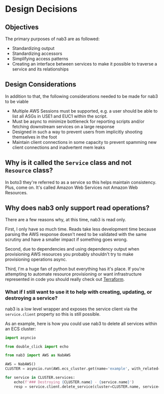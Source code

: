 # Design Decisions

## Objectives
The primary purposes of nab3 are as followed:
* Standardizing output 
* Standardizing accessors
* Simplifying access patterns
* Creating an interface between services to make it possible to traverse a service and its relationships

## Design Considerations
In addition to that, the following considerations needed to be made for nab3 to be viable
* Multiple AWS Sessions must be supported, e.g. a user should be able to list all ASGs in USE1 and EUC1 within the script.
* Must be async to minimize bottleneck for reporting scripts and/or fetching downstream services on a large response
* Designed in such a way to prevent users from implicitly shooting themselves in the foot
* Maintain client connections in some capacity to prevent spamming new client connections and inadvertent mem leaks

## Why is it called the `Service` class and not `Resource` class?
In boto3 they're referred to as a service so this helps maintain consistency.
Plus, come on. It's called Amazon Web Services not Amazon Web Resources.

## Why does nab3 only support read operations?
There are a few reasons why, at this time, nab3 is read only.

First, I only have so much time.
Reads take less development time because parsing the AWS response doesn't need to be validated with the same scrutiny 
and have a smaller impact if something goes wrong.

Second, due to dependencies and using dependency output when provisioning AWS resources you probably shouldn't try to make provisioning operations async.

Third, I'm a huge fan of python but everything has it's place. 
If you're attempting to automate resource provisioning or want infrastructure represented in code you should really check out [Terraform](https://registry.terraform.io/providers/hashicorp/aws/latest/docs). 

### What if I still want to use it to help with creating, updating, or destroying a service?
nab3 is a low level wrapper and exposes the service client via the `service.client` property so this is still possible.

As an example, here is how you could use nab3 to delete all services within an ECS cluster:

```python
import asyncio

from double_click import echo

from nab3 import AWS as NabAWS

AWS = NabAWS()
CLUSTER = asyncio.run(AWS.ecs_cluster.get(name='example', with_related=['services']))

for service in CLUSTER.services:
    echo(f'### Destroying {CLUSTER.name} - {service.name}')
    resp = service.client.delete_service(cluster=CLUSTER.name, service=service.name, force=False)
```



